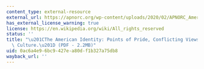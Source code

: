 ```yaml
---
content_type: external-resource
external_url: https://apnorc.org/wp-content/uploads/2020/02/APNORC_American_Identity_2017.pdf
has_external_license_warning: true
license: https://en.wikipedia.org/wiki/All_rights_reserved
status: ''
title: "\u201CThe American Identity: Points of Pride, Conflicting Views, and a Distinct\
  \ Culture.\u201D (PDF - 2.2MB)"
uid: 0ac6a4e9-6bc9-427e-a80d-f1b327a75db8
wayback_url: ''
---
```

